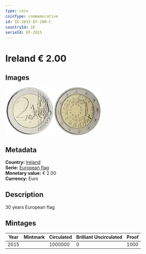 ```yaml
---
type: coin
coinType: commemorative
id: IE-2015-EF-200-C
countryId: IE
serieId: EF-2015
---
```


# Ireland € 2.00

## Images

<img src="../../Images/common-2007-200.webp" height="150" alt="Front image"><img src="Images/IE-2015-200.webp" height="150" alt="Back image">

## Metadata

**Country:** [Ireland](../../Countries/Ireland/index.md)\
**Serie:** [European flag](index.md)\
**Monetary value:** € 2.00\
**Currency:** Euro

## Description

30 years European flag

## Mintages

| Year | Mintmark | Circulated | Brilliant Uncirculated | Proof |
| ---- | -------- | ---------- | ---------------------- | ----- |
| 2015 |          | 1000000    | 0                      | 1000  |
